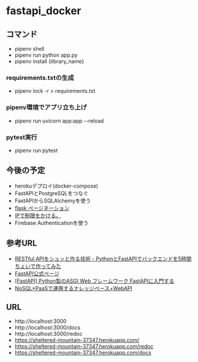 # fastapi_docker

## コマンド
- pipenv shell
- pipenv run python app.py
- pipenv install {library_name}

### requirements.txtの生成
- pipenv lock -r > requirements.txt


### pipenv環境でアプリ立ち上げ
- pipenv run uvicorn app:app --reload

### pytest実行
- pipenv run pytest

## 今後の予定
- herokuデプロイ(docker-compose)
- FastAPIとPostgreSQLをつなぐ
- FastAPIからSQLAlchemyを使う
- [flask ページネーション](https://www.ravness.com/2019/07/flaskpaginate/)
- [IPで制限をかける。](https://qiita.com/takuya-andou/items/32a3002aa951b835871b)
- Firebase Authenticationを使う

## 参考URL
- [RESTful APIをシュッと作る技術 - PythonとFastAPIでバックエンドを5時間ちょいで作ってみた
](https://shinyorke.hatenablog.com/entry/fastapi)
- [FastAPI公式ページ](https://fastapi.tiangolo.com/)
- [[FastAPI] Python製のASGI Web フレームワーク FastAPIに入門する](https://qiita.com/bee2/items/75d9c0d7ba20e7a4a0e9)
- [NoSQL×PaaSで運用するナレッジベース+WebAPI](https://qiita.com/1ntegrale9/items/c4f315f918bad7a0f180)

## URL
- http://localhost:3000
- http://localhost:3000/docs
- http://localhost:3000/redoc
- https://sheltered-mountain-37347.herokuapp.com/
- https://sheltered-mountain-37347.herokuapp.com/redoc
- https://sheltered-mountain-37347.herokuapp.com/docs

